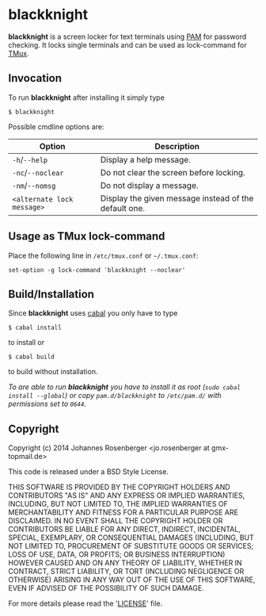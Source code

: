 blackknight
============

**blackknight** is a screen locker for text terminals using [PAM] for password checking.
It locks single terminals and can be used as lock-command for [TMux].

[PAM]:  https://en.wikipedia.org/wiki/Pluggable_Authentication_Modules
[TMux]: https://en.wikipedia.org/wiki/Tmux


Invocation
------------

To run **blackknight** after installing it simply type

```
$ blackknight
```

Possible cmdline options are:

| Option                     | Description
| -------------------------- | ---------------------
| `-h`/`--help`<br>          | Display a help message.
| `-nc`/`--noclear`<br>      | Do not clear the screen before locking.
| `-nm`/`--nomsg`<br>        | Do not display a message.
| `<alternate lock message>` | Display the given message instead of the default one.


Usage as TMux lock-command
---------------------------

Place the following line in `/etc/tmux.conf` or `~/.tmux.conf`:

```
set-option -g lock-command 'blackknight --noclear'
```


Build/Installation
---------------------

Since **blackknight** uses [cabal] you only have to type

```
$ cabal install
```

to install or

```
$ cabal build
```

to build without installation.

*To are able to run **blackknight** you have to install it as root (`sudo cabal install --global`)
or copy `pam.d/blackknight` to `/etc/pam.d/` with permissions set to `0644`.*

[cabal]:  http://www.haskell.org/cabal


Copyright
-----------

Copyright (c) 2014 Johannes Rosenberger <jo.rosenberger at gmx-topmail.de>

This code is released under a BSD Style License.

THIS SOFTWARE IS PROVIDED BY THE COPYRIGHT HOLDERS AND CONTRIBUTORS "AS IS" AND ANY
EXPRESS OR IMPLIED WARRANTIES, INCLUDING, BUT NOT LIMITED TO, THE IMPLIED WARRANTIES
OF MERCHANTABILITY AND FITNESS FOR A PARTICULAR PURPOSE ARE DISCLAIMED. IN NO EVENT
SHALL THE COPYRIGHT HOLDER OR CONTRIBUTORS BE LIABLE FOR ANY DIRECT, INDIRECT,
INCIDENTAL, SPECIAL, EXEMPLARY, OR CONSEQUENTIAL DAMAGES (INCLUDING, BUT NOT LIMITED
TO, PROCUREMENT OF SUBSTITUTE GOODS OR SERVICES; LOSS OF USE, DATA, OR PROFITS; OR
BUSINESS INTERRUPTION) HOWEVER CAUSED AND ON ANY THEORY OF LIABILITY, WHETHER IN
CONTRACT, STRICT LIABILITY, OR TORT (INCLUDING NEGLIGENCE OR OTHERWISE) ARISING IN
ANY WAY OUT OF THE USE OF THIS SOFTWARE, EVEN IF ADVISED OF THE POSSIBILITY OF SUCH
DAMAGE.

For more details please read the '[LICENSE]' file.

[LICENSE]: https://github.com/jorsn/blackknight/blob/master/LICENSE
